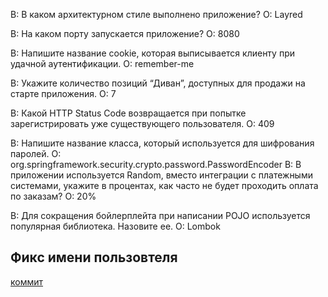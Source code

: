 В: В каком архитектурном стиле выполнено приложение?
О: Layred

В: На каком порту запускается приложение?
О: 8080

В: Напишите название cookie, которая выписывается клиенту при удачной аутентификации.
О: remember-me

В: Укажите количество позиций “Диван”, доступных для продажи на старте приложения.
О: 7

В: Какой HTTP Status Code возвращается при попытке зарегистрировать уже существующего пользователя.
О: 409


В: Напишите название класса, который используется для шифрования паролей.
О: org.springframework.security.crypto.password.PasswordEncoder
В: В приложении используется Random, вместо интеграции с платежными системами, укажите в процентах, как часто не будет проходить оплата по заказам?
О: 20%

В: Для сокращения бойлерплейта при написании POJO используется популярная библиотека. Назовите ее.
О: Lombok

## Фикс имени пользовтеля

[коммит](https://gitlab.ru/semsemyonoff/software-architect/-/commit/c712e7a14fa2d0dcb97ca3144e038ba1bec301f4)